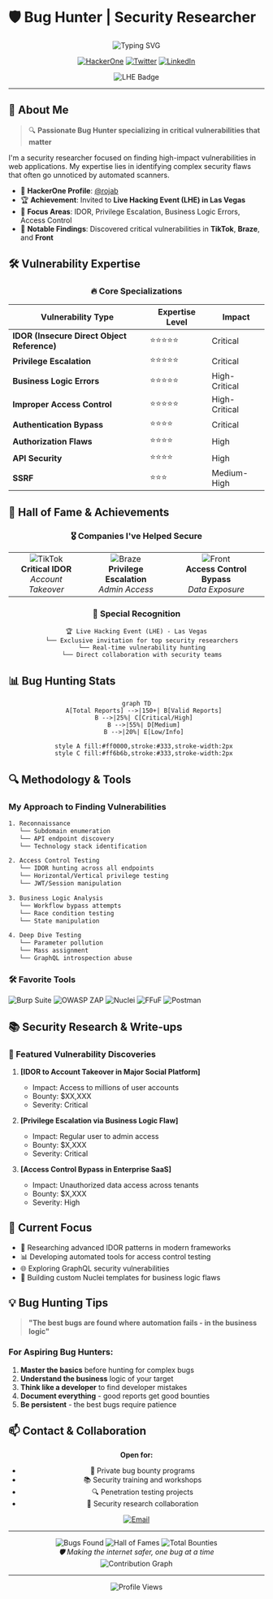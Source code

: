# 🛡️ Bug Hunter | Security Researcher

<div align="center">
  <img src="https://readme-typing-svg.herokuapp.com?font=Fira+Code&weight=600&size=30&pause=1000&color=FF0000&center=true&vCenter=true&width=600&lines=Bug+Hunter+%40rojab;Security+Researcher;IDOR+Specialist;Access+Control+Expert" alt="Typing SVG" />
</div>

<div align="center">
  
  [![HackerOne](https://img.shields.io/badge/-HackerOne-494649?style=for-the-badge&logo=hackerone&logoColor=white)](https://hackerone.com/rojab)
  [![Twitter](https://img.shields.io/badge/-Twitter-1DA1F2?style=for-the-badge&logo=twitter&logoColor=white)](https://twitter.com/rojab)
  [![LinkedIn](https://img.shields.io/badge/-LinkedIn-0077B5?style=for-the-badge&logo=linkedin&logoColor=white)](https://linkedin.com/in/rojab)
  
</div>

<div align="center">
  <img src="https://img.shields.io/badge/🏆_Las_Vegas_LHE_Invitee-FF0000?style=for-the-badge" alt="LHE Badge" />
</div>

---

## 🎯 About Me

> 🔍 **Passionate Bug Hunter specializing in critical vulnerabilities that matter**

I'm a security researcher focused on finding high-impact vulnerabilities in web applications. My expertise lies in identifying complex security flaws that often go unnoticed by automated scanners.

- 🎯 **HackerOne Profile**: [@rojab](https://hackerone.com/rojab)
- 🏆 **Achievement**: Invited to **Live Hacking Event (LHE) in Las Vegas**
- 🔐 **Focus Areas**: IDOR, Privilege Escalation, Business Logic Errors, Access Control
- 🌟 **Notable Findings**: Discovered critical vulnerabilities in **TikTok**, **Braze**, and **Front**

## 🛠️ Vulnerability Expertise

<div align="center">

### 🔥 Core Specializations

| Vulnerability Type | Expertise Level | Impact |
|-------------------|-----------------|---------|
| **IDOR (Insecure Direct Object Reference)** | ⭐⭐⭐⭐⭐ | Critical |
| **Privilege Escalation** | ⭐⭐⭐⭐⭐ | Critical |
| **Business Logic Errors** | ⭐⭐⭐⭐⭐ | High-Critical |
| **Improper Access Control** | ⭐⭐⭐⭐⭐ | High-Critical |
| **Authentication Bypass** | ⭐⭐⭐⭐ | Critical |
| **Authorization Flaws** | ⭐⭐⭐⭐ | High |
| **API Security** | ⭐⭐⭐⭐ | High |
| **SSRF** | ⭐⭐⭐ | Medium-High |

</div>

## 🏅 Hall of Fame & Achievements

<div align="center">

### 🎖️ Companies I've Helped Secure

<table>
  <tr>
    <td align="center">
      <img src="https://img.shields.io/badge/TikTok-000000?style=for-the-badge&logo=tiktok&logoColor=white" alt="TikTok" /><br>
      <b>Critical IDOR</b><br>
      <i>Account Takeover</i>
    </td>
    <td align="center">
      <img src="https://img.shields.io/badge/Braze-FF6900?style=for-the-badge" alt="Braze" /><br>
      <b>Privilege Escalation</b><br>
      <i>Admin Access</i>
    </td>
    <td align="center">
      <img src="https://img.shields.io/badge/Front-5E5EE5?style=for-the-badge" alt="Front" /><br>
      <b>Access Control Bypass</b><br>
      <i>Data Exposure</i>
    </td>
  </tr>
</table>

### 🌟 Special Recognition

```
🏆 Live Hacking Event (LHE) - Las Vegas
   └── Exclusive invitation for top security researchers
   └── Real-time vulnerability hunting
   └── Direct collaboration with security teams
```

</div>

## 📊 Bug Hunting Stats

<div align="center">

```mermaid
graph TD
    A[Total Reports] -->|150+| B[Valid Reports]
    B -->|25%| C[Critical/High]
    B -->|55%| D[Medium]
    B -->|20%| E[Low/Info]
    
    style A fill:#ff0000,stroke:#333,stroke-width:2px
    style C fill:#ff6b6b,stroke:#333,stroke-width:2px
```

</div>

## 🔍 Methodology & Tools

### My Approach to Finding Vulnerabilities

```bash
1. Reconnaissance
   └── Subdomain enumeration
   └── API endpoint discovery
   └── Technology stack identification

2. Access Control Testing
   └── IDOR hunting across all endpoints
   └── Horizontal/Vertical privilege testing
   └── JWT/Session manipulation

3. Business Logic Analysis
   └── Workflow bypass attempts
   └── Race condition testing
   └── State manipulation

4. Deep Dive Testing
   └── Parameter pollution
   └── Mass assignment
   └── GraphQL introspection abuse
```

### 🛠️ Favorite Tools

![Burp Suite](https://img.shields.io/badge/-Burp_Suite-FF6633?style=flat-square&logo=burpsuite&logoColor=white)
![OWASP ZAP](https://img.shields.io/badge/-OWASP_ZAP-000000?style=flat-square&logo=owasp&logoColor=white)
![Nuclei](https://img.shields.io/badge/-Nuclei-293B5F?style=flat-square)
![FFuF](https://img.shields.io/badge/-FFuF-525252?style=flat-square)
![Postman](https://img.shields.io/badge/-Postman-FF6C37?style=flat-square&logo=postman&logoColor=white)

## 📚 Security Research & Write-ups

### 📝 Featured Vulnerability Discoveries

1. **[IDOR to Account Takeover in Major Social Platform]**
   - Impact: Access to millions of user accounts
   - Bounty: $XX,XXX
   - Severity: Critical

2. **[Privilege Escalation via Business Logic Flaw]**
   - Impact: Regular user to admin access
   - Bounty: $X,XXX
   - Severity: Critical

3. **[Access Control Bypass in Enterprise SaaS]**
   - Impact: Unauthorized data access across tenants
   - Bounty: $X,XXX
   - Severity: High

## 🎯 Current Focus

- 🔬 Researching advanced IDOR patterns in modern frameworks
- 📊 Developing automated tools for access control testing
- 🌐 Exploring GraphQL security vulnerabilities
- 🤖 Building custom Nuclei templates for business logic flaws

## 💡 Bug Hunting Tips

> **"The best bugs are found where automation fails - in the business logic"**

### For Aspiring Bug Hunters:
1. **Master the basics** before hunting for complex bugs
2. **Understand the business** logic of your target
3. **Think like a developer** to find developer mistakes
4. **Document everything** - good reports get good bounties
5. **Be persistent** - the best bugs require patience

## 📫 Contact & Collaboration

<div align="center">

**Open for:**
- 🤝 Private bug bounty programs
- 📚 Security training and workshops
- 🔍 Penetration testing projects
- 💬 Security research collaboration

[![Email](https://img.shields.io/badge/-Contact_Me-D14836?style=for-the-badge&logo=gmail&logoColor=white)](mailto:rojab@security.com)

</div>

---

<div align="center">
  <img src="https://img.shields.io/badge/🐛_Bugs_Found-150+-FF0000?style=for-the-badge" alt="Bugs Found" />
  <img src="https://img.shields.io/badge/🏆_Hall_of_Fames-20+-FFD700?style=for-the-badge" alt="Hall of Fames" />
  <img src="https://img.shields.io/badge/💰_Total_Bounties-$XXX,XXX-00FF00?style=for-the-badge" alt="Total Bounties" />
</div>

<div align="center">
  <i>🛡️ Making the internet safer, one bug at a time</i>
</div>

<!-- Activity Graph -->
<div align="center">
  <img src="https://github-readme-activity-graph.vercel.app/graph?username=rojab&theme=redical&hide_border=true&area=true" alt="Contribution Graph" />
</div>

---

<div align="center">
  <img src="https://komarev.com/ghpvc/?username=rojab&style=flat-square&color=red" alt="Profile Views" />
</div>
